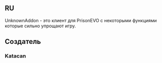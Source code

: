 ## RU

UnknownAddon - это клиент для PrisonEVO с некоторыми функциями которые сильно упрощают игру.

## Создатель

### Katacan

